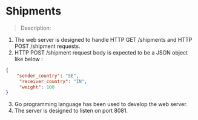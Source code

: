 # Shipments

> Description:
1. The web server is designed to handle HTTP GET /shipments and HTTP POST /shipment requests.
2. HTTP POST /shipment request body is expected to be a JSON object like below :
  ```json
  {
      "sender_country": "SE",
       "receiver_country": "IN",
       "weight": 100
  }
  ```
3. Go programming language has been used to develop the web server.
4. The server is designed to listen on port 8081.
